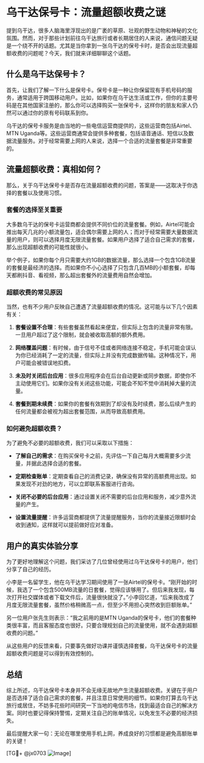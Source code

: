 # 乌干达保号卡：流量超额收费之谜

提到乌干达，很多人脑海里浮现出的是广袤的草原、壮观的野生动物和神秘的文化氛围。然而，对于那些计划前往乌干达旅行或者长期居住的人来说，通信问题无疑是一个绕不开的话题。尤其是当你拿到一张乌干达的保号卡时，是否会出现流量超额收费的问题呢？今天，我们就来详细聊聊这个话题。

## 什么是乌干达保号卡？

首先，让我们了解一下什么是保号卡。保号卡是一种让你保留现有手机号码的服务，通常适用于跨国移动用户。比如，如果你在乌干达生活或工作，但你的主要号码是在其他国家注册的，那么你可以选择购买一张保号卡，这样你的朋友和家人仍然可以通过你的原有号码联系到你。

乌干达的保号卡服务是由当地的一些电信运营商提供的，这些运营商包括Airtel、MTN Uganda等。这些运营商通常会提供多种套餐，包括语音通话、短信以及数据流量服务。对于经常需要上网的人来说，选择一个合适的流量套餐是非常重要的。

## 流量超额收费：真相如何？

那么，关于乌干达保号卡是否存在流量超额收费的问题，答案是——这取决于你选择的套餐以及使用习惯。

### 套餐的选择至关重要

大多数乌干达的保号卡运营商都会提供不同价位的流量套餐。例如，Airtel可能会推出每天几兆的小额流量包，适合偶尔需要上网的人；而对于经常需要大量数据流量的用户，则可以选择月度无限流量套餐。如果用户选择了适合自己需求的套餐，那么出现超额收费的可能性就很小。

举个例子，如果你每个月只需要大约1GB的数据流量，那么选择一个包含1GB流量的套餐是最经济的选择。而如果你不小心选择了只包含几百MB的小额套餐，却每天都刷抖音、看视频，那么超出套餐外的流量费用自然会增加。

### 超额收费的常见原因

当然，也有不少用户反映自己遭遇了流量超额收费的情况。这可能与以下几个因素有关：

1. **套餐设置不合理**：有些套餐虽然看起来便宜，但实际上包含的流量非常有限。一旦用户超过了这个限制，就会被收取高额的额外费用。

2. **网络覆盖问题**：有时候，由于信号不佳或者网络连接不稳定，手机可能会误认为你已经消耗了一定的流量，但实际上并没有完成数据传输。这种情况下，用户可能会被错误地扣费。

3. **未及时关闭后台应用**：很多应用程序会在后台自动更新或同步数据，即使你不主动使用它们。如果你没有关闭这些功能，可能会不知不觉中消耗掉大量的流量。

4. **套餐到期未续费**：如果你的套餐有效期到了却没有及时续费，那么后续产生的任何流量都会被视为超出套餐范围，从而导致高额费用。

### 如何避免超额收费？

为了避免不必要的超额收费，我们可以采取以下措施：

- **了解自己的需求**：在购买保号卡之前，先评估一下自己每月大概需要多少流量，并据此选择合适的套餐。
  
- **定期检查账单**：定期查看自己的消费记录，确保没有异常的高额费用出现。如果发现不对劲的地方，可以立即联系客服进行咨询。

- **关闭不必要的后台应用**：通过设置关闭不需要的后台应用和服务，减少意外流量的产生。

- **设置流量提醒**：许多运营商都提供了流量提醒服务，当你的流量接近限额时会收到通知，这样就可以提前做好应对准备。

## 用户的真实体验分享

为了更好地理解这个问题，我们采访了几位曾经使用过乌干达保号卡的用户，他们分享了自己的经历。

小李是一名留学生，他在乌干达学习期间使用了一张Airtel的保号卡。“刚开始的时候，我选了一个包含500MB流量的日套餐，觉得应该够用了。但后来我发现，每次打开社交媒体或者下载文件后，流量很快就没了。”小李回忆道，“后来我改成了月度无限流量套餐，虽然价格稍微高一点，但至少不用担心突然收到巨额账单。”

另一位用户张先生则表示：“我之前用的是MTN Uganda的保号卡，他们的套餐种类很丰富，而且客服态度也很好。只要合理规划自己的流量使用，就不会遇到超额收费的问题。”

从这些用户的反馈来看，只要事先做好功课并谨慎选择套餐，乌干达保号卡的流量超额收费问题是可以得到有效控制的。

## 总结

综上所述，乌干达保号卡本身并不会无缘无故地产生流量超额收费。关键在于用户是否选择了适合自己需求的套餐，并且注意日常使用的细节。如果你打算去乌干达旅行或居住，不妨多花些时间研究一下当地的电信市场，找到最适合自己的解决方案。同时也要记得保持警惕，定期关注自己的账单情况，以免发生不必要的经济损失。

最后提醒大家一句：无论在哪里使用手机上网，养成良好的习惯都是避免高额账单的关键！

[TG💪+ @jx0703 ![Image](https://github.com/user-attachments/assets/dbca1d08-cadb-493c-b0ec-ad6f7a83f270)]